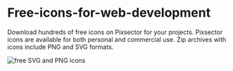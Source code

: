 # Free-icons-for-web-development
Download hundreds of free icons on Pixsector for your projects. Pixsector icons are available for both personal and commercial use. Zip archives with icons include PNG and SVG formats.

<img src="https://pixsector.com/uploads/pixsector-github.webp" alt="free SVG and PNG icons" />
